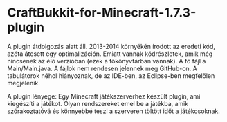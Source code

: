 # CraftBukkit-for-Minecraft-1.7.3-plugin

A plugin átdolgozás alatt áll. 2013-2014 környékén írodott az eredeti kód, azóta átesett egy optimalizáción. Emiatt vannak kódrészletek, amik még nincsenek az élő verzióban (ezek a főkönyvtárban vannak).
A fő fájl a Main/Main.java. A fájlok nem rendesen jelennek meg GitHub-on. A tabulátorok néhol hiányoznak, de az IDE-ben, az Eclipse-ben megfelőlen megjelenik.

A plugin lényege:
Egy Minecraft játékszerverhez készült plugin, ami kiegészíti a játékot. Olyan rendszereket emel be a játékba, amik szórakoztatóvá és
könnyebbé teszi a szerveren töltött időt a játékosoknak.

